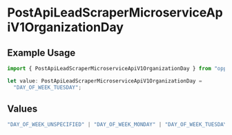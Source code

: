 # PostApiLeadScraperMicroserviceApiV1OrganizationDay

## Example Usage

```typescript
import { PostApiLeadScraperMicroserviceApiV1OrganizationDay } from "oppulence-backend-sdk/models/operations";

let value: PostApiLeadScraperMicroserviceApiV1OrganizationDay =
  "DAY_OF_WEEK_TUESDAY";
```

## Values

```typescript
"DAY_OF_WEEK_UNSPECIFIED" | "DAY_OF_WEEK_MONDAY" | "DAY_OF_WEEK_TUESDAY" | "DAY_OF_WEEK_WEDNESDAY" | "DAY_OF_WEEK_THURSDAY" | "DAY_OF_WEEK_FRIDAY" | "DAY_OF_WEEK_SATURDAY" | "DAY_OF_WEEK_SUNDAY"
```